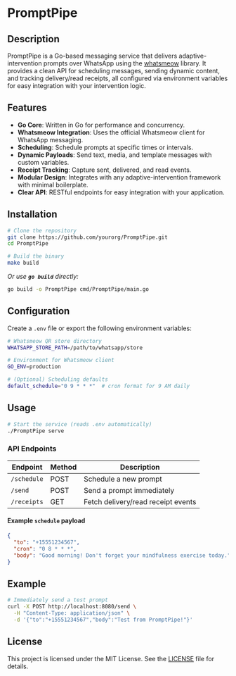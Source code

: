 # PromptPipe

## Description

PromptPipe is a Go-based messaging service that delivers adaptive-intervention prompts over WhatsApp using the [whatsmeow](https://github.com/tulir/whatsmeow) library. It provides a clean API for scheduling messages, sending dynamic content, and tracking delivery/read receipts, all configured via environment variables for easy integration with your intervention logic.

## Features

* **Go Core**: Written in Go for performance and concurrency.
* **Whatsmeow Integration**: Uses the official Whatsmeow client for WhatsApp messaging.
* **Scheduling**: Schedule prompts at specific times or intervals.
* **Dynamic Payloads**: Send text, media, and template messages with custom variables.
* **Receipt Tracking**: Capture sent, delivered, and read events.
* **Modular Design**: Integrates with any adaptive-intervention framework with minimal boilerplate.
* **Clear API**: RESTful endpoints for easy integration with your application.

## Installation

```bash
# Clone the repository
git clone https://github.com/yourorg/PromptPipe.git
cd PromptPipe

# Build the binary
make build
```

*Or use **`go build`** directly:*

```bash
go build -o PromptPipe cmd/PromptPipe/main.go
```

## Configuration

Create a `.env` file or export the following environment variables:

```bash
# Whatsmeow QR store directory
WHATSAPP_STORE_PATH=/path/to/whatsapp/store

# Environment for Whatsmeow client
GO_ENV=production

# (Optional) Scheduling defaults
default_schedule="0 9 * * *"  # cron format for 9 AM daily
```

## Usage

```bash
# Start the service (reads .env automatically)
./PromptPipe serve
```

### API Endpoints

| Endpoint    | Method | Description                          |
| ----------- | ------ | ------------------------------------ |
| `/schedule` | POST   | Schedule a new prompt                |
| `/send`     | POST   | Send a prompt immediately            |
| `/receipts` | GET    | Fetch delivery/read receipt events   |

#### Example `schedule` payload

```json
{
  "to": "+15551234567",
  "cron": "0 8 * * *",
  "body": "Good morning! Don't forget your mindfulness exercise today."
}
```

## Example

```bash
# Immediately send a test prompt
curl -X POST http://localhost:8080/send \
  -H "Content-Type: application/json" \
  -d '{"to":"+15551234567","body":"Test from PromptPipe!"}'
```

## License

This project is licensed under the MIT License. See the [LICENSE](LICENSE) file for details.
